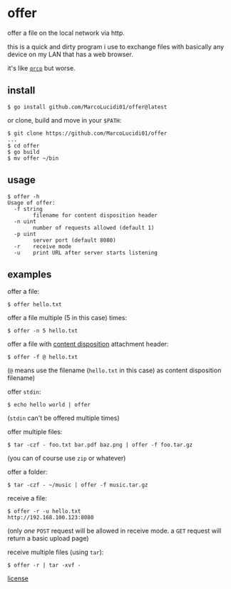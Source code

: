 offer
=====

offer a file on the local network via http.

this is a quick and dirty program i use to exchange files with basically
any device on my LAN that has a web browser.

it's like [`qrcp`][0] but worse.

install
-------

    $ go install github.com/MarcoLucidi01/offer@latest

or clone, build and move in your `$PATH`:

    $ git clone https://github.com/MarcoLucidi01/offer
    ...
    $ cd offer
    $ go build
    $ mv offer ~/bin

usage
-----

    $ offer -h
    Usage of offer:
      -f string
        	filename for content disposition header
      -n uint
        	number of requests allowed (default 1)
      -p uint
        	server port (default 8080)
      -r	receive mode
      -u	print URL after server starts listening

examples
--------

offer a file:

    $ offer hello.txt

offer a file multiple (5 in this case) times:

    $ offer -n 5 hello.txt

offer a file with [content disposition][1] attachment header:

    $ offer -f @ hello.txt

(`@` means use the filename (`hello.txt` in this case) as content disposition filename)

offer `stdin`:

    $ echo hello world | offer

(`stdin` can't be offered multiple times)

offer multiple files:

    $ tar -czf - foo.txt bar.pdf baz.png | offer -f foo.tar.gz

(you can of course use `zip` or whatever)

offer a folder:

    $ tar -czf - ~/music | offer -f music.tar.gz

receive a file:

    $ offer -r -u hello.txt
    http://192.168.100.123:8080

(only *one* `POST` request will be allowed in receive mode. a `GET` request will
return a basic upload page)

receive multiple files (using `tar`):

    $ offer -r | tar -xvf -

[license][2]

[0]: https://github.com/claudiodangelis/qrcp
[1]: https://developer.mozilla.org/en-US/docs/Web/HTTP/Headers/Content-Disposition
[2]: license
